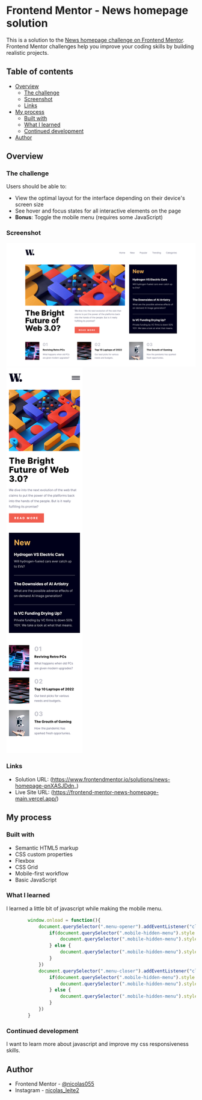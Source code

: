 # Frontend Mentor - News homepage solution

This is a solution to the [News homepage challenge on Frontend Mentor](https://www.frontendmentor.io/challenges/news-homepage-H6SWTa1MFl). Frontend Mentor challenges help you improve your coding skills by building realistic projects. 

## Table of contents

- [Overview](#overview)
  - [The challenge](#the-challenge)
  - [Screenshot](#screenshot)
  - [Links](#links)
- [My process](#my-process)
  - [Built with](#built-with)
  - [What I learned](#what-i-learned)
  - [Continued development](#continued-development)
- [Author](#author)

## Overview

### The challenge

Users should be able to:

- View the optimal layout for the interface depending on their device's screen size
- See hover and focus states for all interactive elements on the page
- **Bonus**: Toggle the mobile menu (requires some JavaScript)

### Screenshot

![](./screenshots/Screenshot-Desktop.png)
![](./screenshots/Screenshot-Mobile.png)

### Links

- Solution URL: (https://www.frontendmentor.io/solutions/news-homepage-pnXASJDdn_)
- Live Site URL: (https://frontend-mentor-news-homepage-main.vercel.app/)

## My process

### Built with

- Semantic HTML5 markup
- CSS custom properties
- Flexbox
- CSS Grid
- Mobile-first workflow
- Basic JavaScript


### What I learned

I learned a little bit of javascript while making the mobile menu.

```js
        window.onload = function(){
            document.querySelector(".menu-opener").addEventListener("click", function(){
                if(document.querySelector(".mobile-hidden-menu").style.display == 'block') {
                    document.querySelector(".mobile-hidden-menu").style.display = 'none';
                } else {
                    document.querySelector(".mobile-hidden-menu").style.display = 'block';
                }
            })
			document.querySelector(".menu-closer").addEventListener("click", function(){
                if(document.querySelector(".mobile-hidden-menu").style.display == 'none') {
                    document.querySelector(".mobile-hidden-menu").style.display = 'block';
                } else {
                    document.querySelector(".mobile-hidden-menu").style.display = 'none';
                }
            })
        }
```

### Continued development

I want to learn more about javascript and improve my css responsiveness skills.

## Author

- Frontend Mentor - [@nicolas055](https://www.frontendmentor.io/profile/nicolas55)
- Instagram - [nicolas_leite2](https://www.instagram.com/nicolas_leite2)